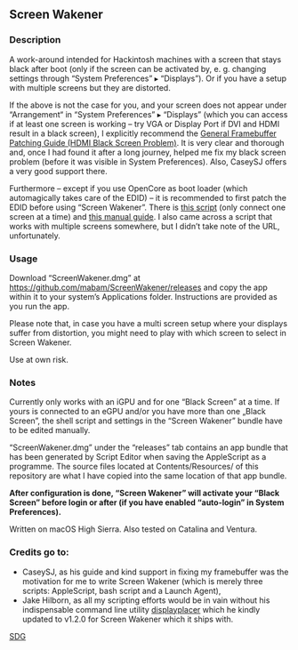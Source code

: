 ## Screen Wakener

### Description

A work-around intended for Hackintosh machines with a screen that stays black after boot (only if the screen can be activated by, e. g. changing settings through “System Preferences” ▸ “Displays”). Or if you have a setup with multiple screens but they are distorted.

If the above is not the case for you, and your screen does not appear under “Arrangement“ in “System Preferences” ▸ “Displays” (which you can access if at least one screen is working – try VGA or Display Port if DVI and HDMI result in a black screen), I explicitly recommend the [General Framebuffer Patching Guide (HDMI Black Screen Problem)](https://www.tonymacx86.com/threads/guide-general-framebuffer-patching-guide-hdmi-black-screen-problem.269149/). It is very clear and thorough and, once I had found it after a long journey, helped me fix my black screen problem (before it was visible in System Preferences). Also, CaseySJ offers a very good support there.

Furthermore – except if you use OpenCore as boot loader (which automagically takes care of the EDID) – it is recommended to first patch the EDID before using “Screen Wakener”. There is [this script](https://gist.github.com/ejdyksen/8302862) (only connect one screen at a time) and [this manual guide](https://www.tonymacx86.com/threads/override-edid-for-display-problem.47200/). I also came across a script that works with multiple screens somewhere, but I didn’t take note of the URL, unfortunately.


### Usage

Download “ScreenWakener.dmg” at https://github.com/mabam/ScreenWakener/releases and copy the app within it to your system’s Applications folder. Instructions are provided as you run the app.

Please note that, in case you have a multi screen setup where your displays suffer from distortion, you might need to play with which screen to select in Screen Wakener.

Use at own risk.


### Notes

Currently only works with an iGPU and for one “Black Screen” at a time. If yours is connected to an eGPU and/or you have more than one „Black Screen”, the shell script and settings in the “Screen Wakener” bundle have to be edited manually.

“ScreenWakener.dmg” under the “releases” tab contains an app bundle that has been generated by Script Editor when saving the AppleScript as a programme. The source files located at Contents/Resources/ of this repository are what I have copied into the same location of that app bundle.

**After configuration is done, “Screen Wakener” will activate your “Black Screen” before login or after (if you have enabled “auto-login” in System Preferences).**

Written on macOS High Sierra. Also tested on Catalina and Ventura.


### Credits go to:

- CaseySJ, as his guide and kind support in fixing my framebuffer was the motivation for me to write Screen Wakener (which is merely three scripts: AppleScript, bash script and a Launch Agent),
- Jake Hilborn, as all my scripting efforts would be in vain without his indispensable command line utility [displayplacer](https://github.com/jakehilborn/displayplacer) which he kindly updated to v1.2.0 for Screen Wakener which it ships with.

[SDG](https://en.wikipedia.org/wiki/Soli_Deo_gloria)
